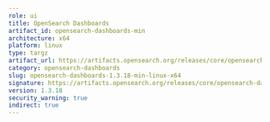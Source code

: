 ```yaml
---
role: ui
title: OpenSearch Dashboards
artifact_id: opensearch-dashboards-min
architecture: x64
platform: linux
type: targz
artifact_url: https://artifacts.opensearch.org/releases/core/opensearch-dashboards/1.3.18/opensearch-dashboards-min-1.3.18-linux-x64.tar.gz
category: opensearch-dashboards
slug: opensearch-dashboards-1.3.18-min-linux-x64
signature: https://artifacts.opensearch.org/releases/core/opensearch-dashboards/1.3.18/opensearch-dashboards-min-1.3.18-linux-x64.tar.gz.sig
version: 1.3.18
security_warning: true
indirect: true
---
```

